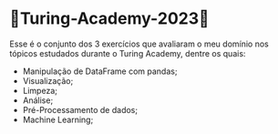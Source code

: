 # :open_book:Turing-Academy-2023:open_book:
Esse é o conjunto dos 3 exercícios que avaliaram o meu domínio nos tópicos estudados durante o Turing Academy, dentre os quais:
- Manipulação de DataFrame com pandas;
- Visualização;
- Limpeza;
- Análise;
- Pré-Processamento de dados;
- Machine Learning;  